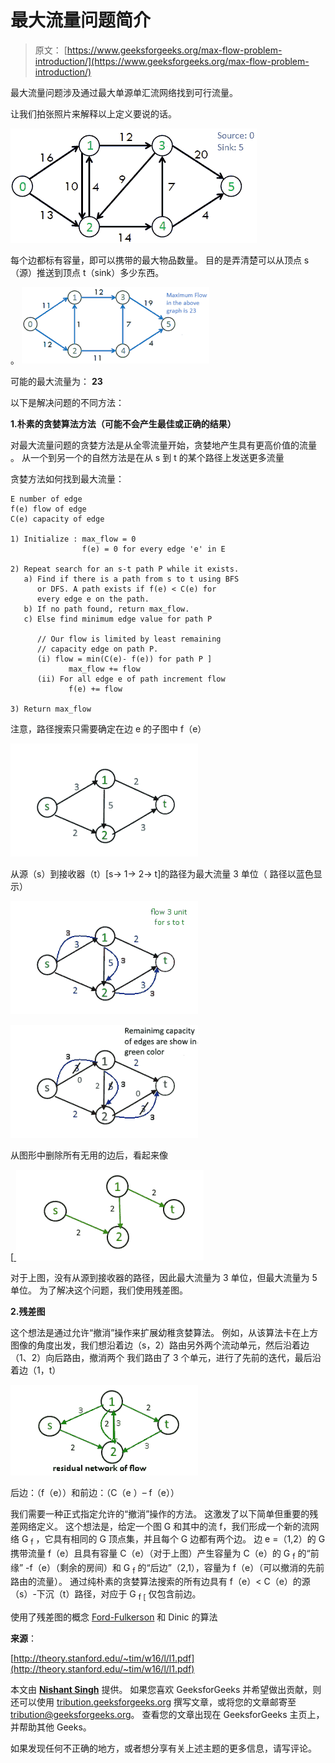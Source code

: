 # 最大流量问题简介

> 原文： [https://www.geeksforgeeks.org/max-flow-problem-introduction/](https://www.geeksforgeeks.org/max-flow-problem-introduction/)

最大流量问题涉及通过最大单源单汇流网络找到可行流量。

让我们拍张照片来解释以上定义要说的话。

![ford_fulkerson1](img/616f50eb9a2c6a8b7c60bb2d9c723da1.png)

每个边都标有容量，即可以携带的最大物品数量。 目的是弄清楚可以从顶点 s（源）推送到顶点 t（sink）多少东西。

。 ![ford_fulkerson2](img/b243b661d25fb511dfc9ffc8206d4d3c.png) 

可能的最大流量为： **23**

以下是解决问题的不同方法：

**1.朴素的贪婪算法方法（可能不会产生最佳或正确的结果）**

对最大流量问题的贪婪方法是从全零流量开始，贪婪地产生具有更高价值的流量 。 从一个到另一个的自然方法是在从 s 到 t 的某个路径上发送更多流量

贪婪方法如何找到最大流量：

```
E number of edge 
f(e) flow of edge 
C(e) capacity of edge 

1) Initialize : max_flow = 0  
                f(e) = 0 for every edge 'e' in E 

2) Repeat search for an s-t path P while it exists.   
   a) Find if there is a path from s to t using BFS
      or DFS. A path exists if f(e) < C(e) for 
      every edge e on the path.
   b) If no path found, return max_flow.
   c) Else find minimum edge value for path P

      // Our flow is limited by least remaining
      // capacity edge on path P.
      (i) flow = min(C(e)- f(e)) for path P ]
             max_flow += flow
      (ii) For all edge e of path increment flow 
             f(e) += flow

3) Return max_flow 

```

注意，路径搜索只需要确定在边 e 的子图中 f（e）

![image14](img/355ebe923ec1b8ca8e349f4227f569e6.png) 

从源（s）到接收器（t）[s-> 1-> 2-> t]的路径为最大流量 3 单位（ 路径以蓝色显示）

![image](img/a1bd3d0b31efba276fc23ad42e3f7581.png) 

![image](img/80f730485b805b2aaa99e6db2cecbe60.png) 

从图形中删除所有无用的边后，看起来像

[[ ![maximum](img/ea4bd92246d666b4bd23c8408c63ffb9.png)](http://media.geeksforgeeks.org/wp-content/uploads/maximum.png) 

对于上图，没有从源到接收器的路径，因此最大流量为 3 单位，但最大流量为 5 单位。 为了解决这个问题，我们使用残差图。

**2.残差图**

这个想法是通过允许“撤消”操作来扩展幼稚贪婪算法。 例如，从该算法卡在上方图像的角度出发，我们想沿着边（s，2）路由另外两个流动单元，然后沿着边（1、2）向后路由，撤消两个 我们路由了 3 个单元，进行了先前的迭代，最后沿着边（1，t）

![maximum](img/3e8cb352e52bae2dedbe9e137ed675ad.png) 

后边：（f（e））和前边：（C（e ）– f（e））

我们需要一种正式指定允许的“撤消”操作的方法。 这激发了以下简单但重要的残差网络定义。 这个想法是，给定一个图 G 和其中的流 f，我们形成一个新的流网络 G <sub>f</sub> ，它具有相同的 G 顶点集，并且每个 G 边都有两个边。 边 e =（1,2）的 G 携带流量 f（e）且具有容量 C（e）（对于上图）产生容量为 C（e）的 G <sub>f</sub> 的“前缘” -f（e）（剩余的房间）和 G <sub>f</sub> 的“后边”（2,1），容量为 f（e）（可以撤消的先前路由的流量）。 通过纯朴素的贪婪算法搜索的所有边具有 f（e）< C（e）的源（s）-下沉（t）路径，对应于 G <sub>f [</sub> 仅包含前边。

使用了残差图的概念 [Ford-Fulkerson](https://www.geeksforgeeks.org/dinics-algorithm-maximum-flow/) 和 Dinic 的算法

**来源**：

[http://theory.stanford.edu/~tim/w16/l/l1.pdf](http://theory.stanford.edu/~tim/w16/l/l1.pdf)

本文由 **[Nishant Singh](https://practice.geeksforgeeks.org/user-profile.php?user=_code)** 提供。 如果您喜欢 GeeksforGeeks 并希望做出贡献，则还可以使用 [tribution.geeksforgeeks.org](http://www.contribute.geeksforgeeks.org) 撰写文章，或将您的文章邮寄至 tribution@geeksforgeeks.org。 查看您的文章出现在 GeeksforGeeks 主页上，并帮助其他 Geeks。

如果发现任何不正确的地方，或者想分享有关上述主题的更多信息，请写评论。

